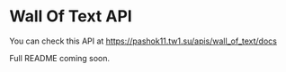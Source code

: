 # Wall Of Text API

You can check this API at https://pashok11.tw1.su/apis/wall_of_text/docs

Full README coming soon.